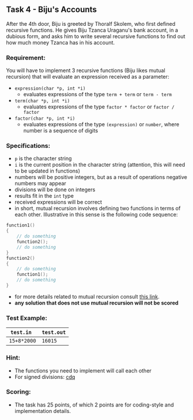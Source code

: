 ## Task 4 - Biju's Accounts

After the 4th door, Biju is greeted by Thoralf Skolem, who first defined recursive functions. He gives Biju Tzanca Uraganu's bank account, in a dubious form, and asks him to write several recursive functions to find out how much money Tzanca has in his account.

### Requirement:
You will have to implement 3 recursive functions (Biju likes mutual recursion) that will evaluate an expression received as a parameter:
- `expression(char *p, int *i)`
    - evaluates expressions of the type `term + term` or `term - term`
- `term(char *p, int *i)`
    - evaluates expressions of the type `factor * factor` or `factor / factor`
- `factor(char *p, int *i)`
    - evaluates expressions of the type `(expression)` or `number`, where number is a sequence of digits

### Specifications:
- `p` is the character string
- `i` is the current position in the character string (attention, this will need to be updated in functions)
- numbers will be positive integers, but as a result of operations negative numbers may appear
- divisions will be done on integers
- results fit in the `int` type
- received expressions will be correct
- in short, mutual recursion involves defining two functions in terms of each other. Illustrative in this sense is the following code sequence:
```C
function1()
{    
    // do something 
    function2();
    // do something
}
function2()
{
    // do something 
    function1();
    // do something
}
```
- for more details related to mutual recursion consult [this link](https://en.wikipedia.org/wiki/Mutual_recursion).
- **any solution that does not use mutual recursion will not be scored**

### Test Example:
| `test.in `     | `test.out` |
|----------------|------------|
|```15+8*2000``` | ```16015```|

### Hint:
- The functions you need to implement will call each other
- For signed divisions: [cdq](https://stackoverflow.com/questions/36464879/when-and-why-do-we-sign-extend-and-use-cdq-with-mul-div)

### Scoring:
- The task has 25 points, of which 2 points are for coding-style and implementation details.
